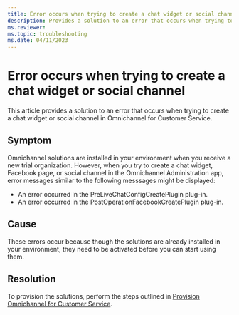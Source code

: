 ```yaml
---
title: Error occurs when trying to create a chat widget or social channel
description: Provides a solution to an error that occurs when trying to create a chat widget or social channel in Dynamics 365 Omnichannel for Customer Service.
ms.reviewer: 
ms.topic: troubleshooting
ms.date: 04/11/2023
---
```


# Error occurs when trying to create a chat widget or social channel

This article provides a solution to an error that occurs when trying to create a chat widget or social channel in Omnichannel for Customer Service.

## Symptom

Omnichannel solutions are installed in your environment when you receive a new trial organization. However, when you try to create a chat widget, Facebook page, or social channel in the Omnichannel Administration app, error messages similar to the following messsages might be displayed:

- An error occurred in the PreLiveChatConfigCreatePlugin plug-in.
- An error occurred in the PostOperationFacebookCreatePlugin plug-in.

## Cause

These errors occur because though the solutions are already installed in your environment, they need to be activated before you can start using them.

## Resolution

To provision the solutions, perform the steps outlined in [Provision Omnichannel for Customer Service](omnichannel-provision-license.md).

